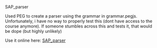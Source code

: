 SAP_parser

Used PEG to create a parser using the grammar in grammar.pegjs. Unfortunately, i have no way to properly test this (dont have access to the course anymore). If someone stumbles across this and tests it, that would be dope (but highly unlikely)

Use it online here: [SAP_parser](http://kh4n.github.io/SAP_parser.html)

